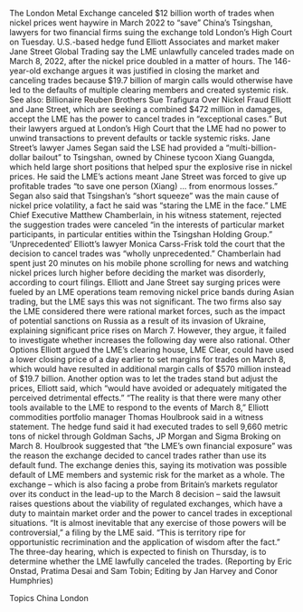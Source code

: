 The London Metal Exchange canceled $12 billion worth of trades when nickel prices went haywire in March 2022 to “save” China’s Tsingshan, lawyers for two financial firms suing the exchange told London’s High Court on Tuesday.
U.S.-based hedge fund Elliott Associates and market maker Jane Street Global Trading say the LME unlawfully canceled trades made on March 8, 2022, after the nickel price doubled in a matter of hours.
The 146-year-old exchange argues it was justified in closing the market and canceling trades because $19.7 billion of margin calls would otherwise have led to the defaults of multiple clearing members and created systemic risk.
See also: Billionaire Reuben Brothers Sue Trafigura Over Nickel Fraud
Elliott and Jane Street, which are seeking a combined $472 million in damages, accept the LME has the power to cancel trades in “exceptional cases.”
But their lawyers argued at London’s High Court that the LME had no power to unwind transactions to prevent defaults or tackle systemic risks.
Jane Street’s lawyer James Segan said the LSE had provided a “multi-billion-dollar bailout” to Tsingshan, owned by Chinese tycoon Xiang Guangda, which held large short positions that helped spur the explosive rise in nickel prices.
He said the LME’s actions meant Jane Street was forced to give up profitable trades “to save one person (Xiang) … from enormous losses.”
Segan also said that Tsingshan’s “short squeeze” was the main cause of nickel price volatility, a fact he said was “staring the LME in the face.”
LME Chief Executive Matthew Chamberlain, in his witness statement, rejected the suggestion trades were canceled “in the interests of particular market participants, in particular entities within the Tsingshan Holding Group.”
‘Unprecedented’
Elliott’s lawyer Monica Carss-Frisk told the court that the decision to cancel trades was “wholly unprecedented.”
Chamberlain had spent just 20 minutes on his mobile phone scrolling for news and watching nickel prices lurch higher before deciding the market was disorderly, according to court filings.
Elliott and Jane Street say surging prices were fueled by an LME operations team removing nickel price bands during Asian trading, but the LME says this was not significant.
The two firms also say the LME considered there were rational market forces, such as the impact of potential sanctions on Russia as a result of its invasion of Ukraine, explaining significant price rises on March 7.
However, they argue, it failed to investigate whether increases the following day were also rational.
Other Options
Elliott argued the LME’s clearing house, LME Clear, could have used a lower closing price of a day earlier to set margins for trades on March 8, which would have resulted in additional margin calls of $570 million instead of $19.7 billion.
Another option was to let the trades stand but adjust the prices, Elliott said, which “would have avoided or adequately mitigated the perceived detrimental effects.”
“The reality is that there were many other tools available to the LME to respond to the events of March 8,” Elliott commodities portfolio manager Thomas Houlbrook said in a witness statement.
The hedge fund said it had executed trades to sell 9,660 metric tons of nickel through Goldman Sachs, JP Morgan and Sigma Broking on March 8.
Houlbrook suggested that “the LME’s own financial exposure” was the reason the exchange decided to cancel trades rather than use its default fund. The exchange denies this, saying its motivation was possible default of LME members and systemic risk for the market as a whole.
The exchange – which is also facing a probe from Britain’s markets regulator over its conduct in the lead-up to the March 8 decision – said the lawsuit raises questions about the viability of regulated exchanges, which have a duty to maintain market order and the power to cancel trades in exceptional situations.
“It is almost inevitable that any exercise of those powers will be controversial,” a filing by the LME said.
“This is territory ripe for opportunistic recrimination and the application of wisdom after the fact.”
The three-day hearing, which is expected to finish on Thursday, is to determine whether the LME lawfully canceled the trades.
(Reporting by Eric Onstad, Pratima Desai and Sam Tobin; Editing by Jan Harvey and Conor Humphries)

Topics
China
London
